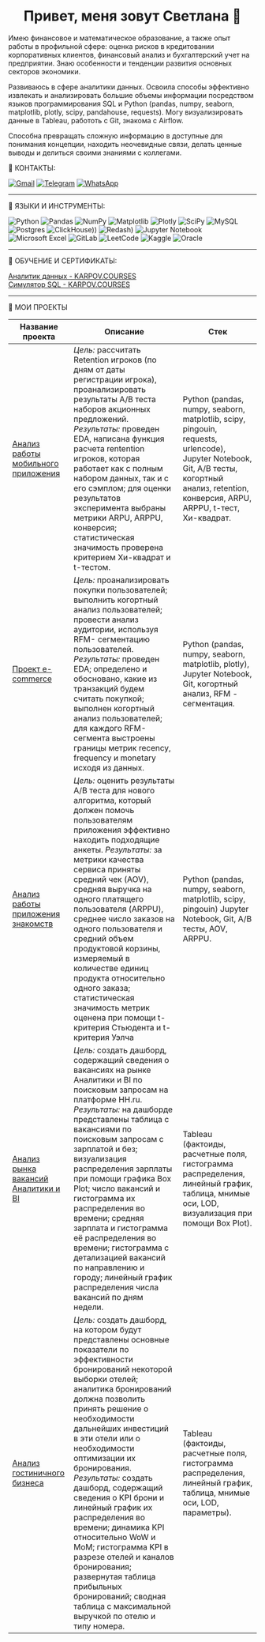 ## <h1 align="center">Привет, меня зовут Светлана 👋
Имею финансовое и математическое образование, а также опыт работы в профильной сфере: оценка рисков в кредитовании корпоративных клиентов, финансовый анализ и бухгалтерский учет на предприятии. Знаю особенности и тенденции развития основных секторов экономики.<br>

Развиваюсь в сфере аналитики данных. Освоила способы эффективно извлекать и анализировать большие объемы информации посредством языков программирования SQL и Python (pandas, numpy, seaborn, matplotlib, plotly, scipy, pandahouse, requests). Могу визуализировать данные в Tableau, работоть с Git, знакома с Airflow. <br>

Способна превращать сложную информацию в доступные для понимания концепции, находить неочевидные связи, делать ценные выводы и делиться своими знаниями с коллегами.


📩 КОНТАКТЫ:<br>

[![Gmail](https://img.shields.io/badge/Gmail-D14836?style=for-the-badge&logo=gmail&logoColor=white)](https://mail.google.com/mail/u/0/?fs=1&tf=cm&source=mailto&to=ksvetlana0583@gmail.com)
[![Telegram](https://img.shields.io/badge/Telegram-2CA5E0?style=for-the-badge&logo=telegram&logoColor=white)](https://t.me/SvetlanaKulintsova)
[![WhatsApp](https://img.shields.io/badge/WhatsApp-25D366?style=for-the-badge&logo=whatsapp&logoColor=white)](https://api.whatsapp.com/send/?phone=9204245109&text&type=phone_number&app_absent=0)

<hr>

🔨 ЯЗЫКИ И ИНСТРУМЕНТЫ:<br>

![Python](https://img.shields.io/badge/python-3670A0?style=for-the-badge&logo=python&logoColor=ffdd54)
![Pandas](https://img.shields.io/badge/pandas-%23150458.svg?style=for-the-badge&logo=pandas&logoColor=white)
![NumPy](https://img.shields.io/badge/numpy-%23013243.svg?style=for-the-badge&logo=numpy&logoColor=white)
![Matplotlib](https://img.shields.io/badge/Matplotlib-%23ffffff.svg?style=for-the-badge&logo=Matplotlib&logoColor=black)
![Plotly](https://img.shields.io/badge/Plotly-%233F4F75.svg?style=for-the-badge&logo=plotly&logoColor=white)
![SciPy](https://img.shields.io/badge/SciPy-%230C55A5.svg?style=for-the-badge&logo=scipy&logoColor=%white)
![MySQL](https://img.shields.io/badge/mysql-4479A1.svg?style=for-the-badge&logo=mysql&logoColor=white)
![Postgres](https://img.shields.io/badge/postgres-%23316192.svg?style=for-the-badge&logo=postgresql&logoColor=white)
![ClickHouse](https://img.shields.io/badge/ClickHouse-%23013243.svg?style=for-the-badge&logo=ClickHouse&logoColor=white)))
![Redash](https://img.shields.io/badge/Redash-ffffff?style=for-the-badge&logo=Redash&logoColor=white))
![Jupyter Notebook](https://img.shields.io/badge/jupyter-%23FA0F00.svg?style=for-the-badge&logo=jupyter&logoColor=white)
![Microsoft Excel](https://img.shields.io/badge/Microsoft_Excel-217346?style=for-the-badge&logo=microsoft-excel&logoColor=white)
![GitLab](https://img.shields.io/badge/gitlab-%23181717.svg?style=for-the-badge&logo=gitlab&logoColor=white)
![LeetCode](https://img.shields.io/badge/LeetCode-000000?style=for-the-badge&logo=LeetCode&logoColor=#d16c06)
![Kaggle](https://img.shields.io/badge/Kaggle-035a7d?style=for-the-badge&logo=kaggle&logoColor=white)
![Oracle](https://img.shields.io/badge/Oracle-035a7d?style=for-the-badge&logo=Oracle&logoColor=white)

<hr>

📝 ОБУЧЕНИЕ И СЕРТИФИКАТЫ:<br>

[Аналитик данных - KARPOV.COURSES](https://lab.karpov.courses/certificate/4c90aca1-b899-43c5-84b5-7d41fd232c21/)<br>
[Симулятор SQL - KARPOV.COURSES](https://lab.karpov.courses/certificate/ec113fde-b40b-4be6-8a4b-577d9095587d/)

<hr>

💼 МОИ ПРОЕКТЫ

|Название проекта|Описание|Стек|
|-|-|-|
|[Анализ работы мобильного приложения](https://github.com/SvetlanaKulintsova/Project_MobileGameLog)|*Цель:* рассчитать Retention игроков (по дням от даты регистрации игрока), проанализировать результаты А/В теста наборов акционных предложений. *Результаты:* проведен EDA, написана функция расчета rentention игроков, которая работает как с полным набором данных, так и с его сэмплом; для оценки результатов эксперимента выбраны метрики ARPU, ARPPU, конверсия; статистическая значимость проверена критерием Хи-квадрат и t-тестом.|Python (pandas, numpy, seaborn, matplotlib, scipy, pingouin, requests, urlencode), Jupyter Notebook, Git, A/B тесты, когортный анализ, retention, конверсия, ARPU, ARPPU, t-тест, Хи-квадрат.|
|[Проект e-commerce](https://github.com/SvetlanaKulintsova/Project_e-commerce)|*Цель:* проанализировать покупки пользователей; выполнить когортный анализ пользователей; провести анализ аудитории, используя RFM- сегментацию пользователей.  *Результаты:* проведен EDA; определено и обосновано, какие из транзакций будем считать покупкой; выполнен когортный анализ пользователей; для каждого RFM-сегмента выстроены границы метрик recency, frequency и monetary исходя из данных.|Python (pandas, numpy, seaborn, matplotlib, plotly), Jupyter Notebook, Git, когортный анализ, RFM - сегментация.|
|[Анализ работы приложения знакомств](https://github.com/SvetlanaKulintsova/Project_DeliveryApp)|*Цель:* оценить результаты А/В теста для нового алгоритма, который должен помочь пользователям приложения эффективно находить подходящие анкеты.  *Результаты:* за метрики качества сервиса приняты средний чек (AOV), средняя выручка на одного платящего пользователя (ARPPU), среднее число заказов на одного пользователя и средний объем продуктовой корзины, измеряемый в количестве единиц продукта относительно одного заказа; статистическая значимость метрик оценена при помощи t-критерия Стьюдента и t-критерия Уэлча| Python (pandas, numpy, seaborn, matplotlib, scipy, pingouin) Jupyter Notebook, Git, A/B тесты, AOV, ARPPU.|
|[Анализ рынка вакансий Аналитики и BI](https://github.com/SvetlanaKulintsova/Dashboard_VacanciesAnalysts)|*Цель:* создать дашборд, содержащий сведения о вакансиях на рынке Аналитики и BI по поисковым запросам на платформе HH.ru. *Результаты:* на дашборде представлены таблица с вакансиями по поисковым запросам с зарплатой и без; визуализация распределения зарплаты при помощи графика Box Plot; число вакансий и гистограмма их распределения во времени; средняя зарплата и гистограмма её распределения во времени; гистограмма с детализацией вакансий по направлению и городу; линейный график распределения числа вакансий по дням недели.|Tableau (фактоиды, расчетные поля, гистограмма распределения, линейный график, таблица, мнимые оси, LOD, визуализация при помощи Box Plot).|
|[Анализ гостиничного бизнеса](https://github.com/SvetlanaKulintsova/Dashboard_HospitalityOverview)|*Цель:* создать дашборд, на котором будут представлены основные показатели по эффективности бронирований некоторой выборки отелей; аналитика бронирований должна позволить принять решение о необходимости дальнейших инвестиций в эти отели или о необходимости оптимизации их бронирования. *Результаты:* создать дашборд, содержащий сведения о KPI брони и линейный график их распределения во времени; динамика KPI относительно WoW и MoM; гистограмма KPI в разрезе отелей и каналов бронирования; развернутая таблица прибыльных бронирований; сводная таблица с максимальной выручкой по отелю и типу номера.|Tableau (фактоиды, расчетные поля, гистограмма распределения, линейный график, таблица, мнимые оси, LOD, параметры).|
